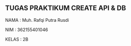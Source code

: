 ## TUGAS PRAKTIKUM CREATE API & DB
NAMA  : Muh. Rafqi Putra Rusdi

NIM   : 362155401046

KELAS : 2B
